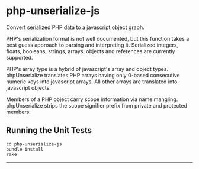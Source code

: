 php-unserialize-js
==================

Convert serialized PHP data to a javascript object graph.

PHP's serialization format is not well documented, but this function takes
a best guess approach to parsing and interpreting it. Serialized integers,
floats, booleans, strings, arrays, objects and references are currently
supported.

PHP's array type is a hybrid of javascript's array and object types.
phpUnserialize translates PHP arrays having only 0-based consecutive numeric
keys into javascript arrays. All other arrays are translated into javascript
objects.

Members of a PHP object carry scope information via name mangling.
phpUnserialize strips the scope signifier prefix from private and protected
members.

Running the Unit Tests
----------------------
    cd php-unserialize-js
    bundle install
    rake

---

